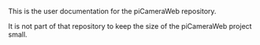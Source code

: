 This is the user documentation for the piCameraWeb repository.

It is not part of that repository to keep the size of the piCameraWeb project small.
